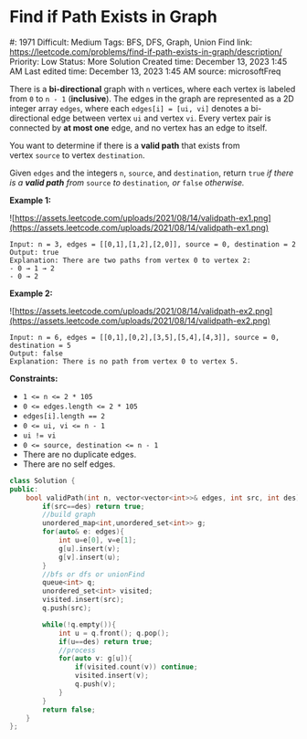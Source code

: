 # Find if Path Exists in Graph

#: 1971
Difficult: Medium
Tags: BFS, DFS, Graph, Union Find
link: https://leetcode.com/problems/find-if-path-exists-in-graph/description/
Priority: Low
Status: More Solution
Created time: December 13, 2023 1:45 AM
Last edited time: December 13, 2023 1:45 AM
source: microsoftFreq

There is a **bi-directional** graph with `n` vertices, where each vertex is labeled from `0` to `n - 1` (**inclusive**). The edges in the graph are represented as a 2D integer array `edges`, where each `edges[i] = [ui, vi]` denotes a bi-directional edge between vertex `ui` and vertex `vi`. Every vertex pair is connected by **at most one** edge, and no vertex has an edge to itself.

You want to determine if there is a **valid path** that exists from vertex `source` to vertex `destination`.

Given `edges` and the integers `n`, `source`, and `destination`, return `true` *if there is a **valid path** from* `source` *to* `destination`*, or* `false` *otherwise.*

**Example 1:**

![https://assets.leetcode.com/uploads/2021/08/14/validpath-ex1.png](https://assets.leetcode.com/uploads/2021/08/14/validpath-ex1.png)

```
Input: n = 3, edges = [[0,1],[1,2],[2,0]], source = 0, destination = 2
Output: true
Explanation: There are two paths from vertex 0 to vertex 2:
- 0 → 1 → 2
- 0 → 2

```

**Example 2:**

![https://assets.leetcode.com/uploads/2021/08/14/validpath-ex2.png](https://assets.leetcode.com/uploads/2021/08/14/validpath-ex2.png)

```
Input: n = 6, edges = [[0,1],[0,2],[3,5],[5,4],[4,3]], source = 0, destination = 5
Output: false
Explanation: There is no path from vertex 0 to vertex 5.

```

**Constraints:**

- `1 <= n <= 2 * 105`
- `0 <= edges.length <= 2 * 105`
- `edges[i].length == 2`
- `0 <= ui, vi <= n - 1`
- `ui != vi`
- `0 <= source, destination <= n - 1`
- There are no duplicate edges.
- There are no self edges.

```cpp
class Solution {
public:
    bool validPath(int n, vector<vector<int>>& edges, int src, int des) {
        if(src==des) return true;
        //build graph
        unordered_map<int,unordered_set<int>> g;
        for(auto& e: edges){
            int u=e[0], v=e[1];
            g[u].insert(v);
            g[v].insert(u);
        }
        //bfs or dfs or unionFind
        queue<int> q;
        unordered_set<int> visited;
        visited.insert(src);
        q.push(src);

        while(!q.empty()){
            int u = q.front(); q.pop();
            if(u==des) return true;
            //process
            for(auto v: g[u]){
                if(visited.count(v)) continue;
                visited.insert(v);
                q.push(v);
            }
        }
        return false;
    }
};
```